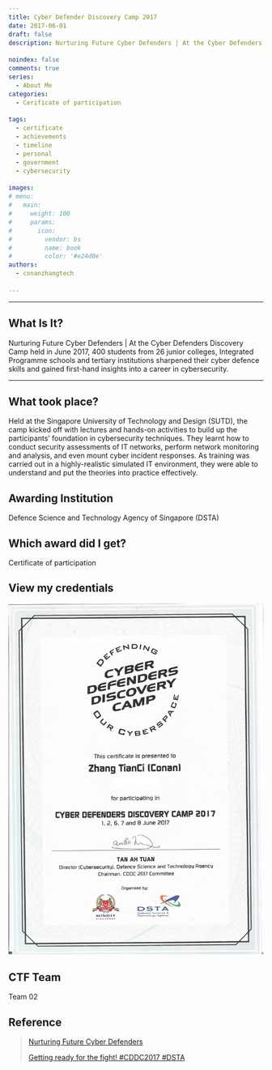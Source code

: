 ```yaml
---
title: Cyber Defender Discovery Camp 2017
date: 2017-06-01
draft: false
description: Nurturing Future Cyber Defenders | At the Cyber Defenders Discovery Camp held in June 2017, 400 students from 26 junior colleges, Integrated Programme schools and tertiary institutions sharpened their cyber defence skills and gained first-hand insights into a career in cybersecurity. 

noindex: false
comments: true
series:
  - About Me
categories:
  - Cerificate of participation
  
tags:
  - certificate
  - achievements
  - timeline
  - personal
  - government
  - cybersecurity

images:
# menu:
#   main:
#     weight: 100
#     params:
#       icon:
#         vendor: bs
#         name: book
#         color: '#e24d0e'
authors:
  - conanzhangtech

---
```

---



## What Is It?

Nurturing Future Cyber Defenders | At the Cyber Defenders Discovery Camp held in June 2017, 400 students from 26 junior colleges, Integrated Programme schools and tertiary institutions sharpened their cyber defence skills and gained first-hand insights into a career in cybersecurity. 

---

## What took place?

Held at the Singapore University of Technology and Design (SUTD), the camp kicked off with lectures and hands-on activities to build up the participants’ foundation in cybersecurity techniques. They learnt how to conduct security assessments of IT networks, perform network monitoring and analysis, and even mount cyber incident responses. As training was carried out in a highly-realistic simulated IT environment, they were able to understand and put the theories into practice effectively.

## Awarding Institution

Defence Science and Technology Agency of Singapore (DSTA)

## Which award did I get?

Certificate of participation

## View my credentials

![Cyber Defender Discovery Camp 2017](credential1.jpg)

## CTF Team

Team 02

## Reference

> [Nurturing Future Cyber Defenders](https://www.dsta.gov.sg/whats-on/spotlight/nurturing-future-cyber-defenders-2)
> 
> [Getting ready for the fight! #CDDC2017 #DSTA](https://www.instagram.com/p/BU-nAQtjjMo/)


